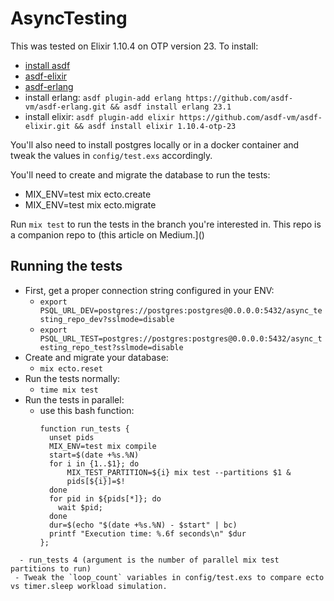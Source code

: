 # AsyncTesting

This was tested on Elixir 1.10.4 on OTP version 23. To install:

- [install asdf](https://github.com/asdf-vm/asdf)
- [asdf-elixir](https://github.com/asdf-vm/asdf-elixir)
- [asdf-erlang](https://github.com/asdf-vm/asdf-erlang)
- install erlang: `asdf plugin-add erlang https://github.com/asdf-vm/asdf-erlang.git && asdf install erlang 23.1`
- install elixir: `asdf plugin-add elixir https://github.com/asdf-vm/asdf-elixir.git && asdf install elixir 1.10.4-otp-23`

You'll also need to install postgres locally or in a docker container and tweak the values in `config/test.exs` accordingly.

You'll need to create and migrate the database to run the tests:
 - MIX_ENV=test mix ecto.create
 - MIX_ENV=test mix ecto.migrate

Run `mix test` to run the tests in the branch you're interested in. This repo is a companion repo to (this article on Medium.]()

## Running the tests
 - First, get a proper connection string configured in your ENV:
   - `export PSQL_URL_DEV=postgres://postgres:postgres@0.0.0.0:5432/async_testing_repo_dev?sslmode=disable`
   - `export PSQL_URL_TEST=postgres://postgres:postgres@0.0.0.0:5432/async_testing_repo_test?sslmode=disable`
 - Create and migrate your database:
   - `mix ecto.reset`
 - Run the tests normally:
   - `time mix test`
 - Run the tests in parallel:
   - use this bash function:
     ```
     function run_tests {
       unset pids
       MIX_ENV=test mix compile
       start=$(date +%s.%N)
       for i in {1..$1}; do
           MIX_TEST_PARTITION=${i} mix test --partitions $1 &
           pids[${i}]=$!
       done
       for pid in ${pids[*]}; do
         wait $pid;
       done
       dur=$(echo "$(date +%s.%N) - $start" | bc)
       printf "Execution time: %.6f seconds\n" $dur
     };
```
  - run_tests 4 (argument is the number of parallel mix test partitions to run)
 - Tweak the `loop_count` variables in config/test.exs to compare ecto vs timer.sleep workload simulation.
